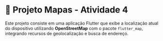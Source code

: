 # 📍 Projeto Mapas - Atividade 4

Este projeto consiste em uma aplicação Flutter que exibe a localização atual do dispositivo utilizando **OpenStreetMap** com o pacote `flutter_map`, integrando recursos de geolocalização e busca de endereço.




